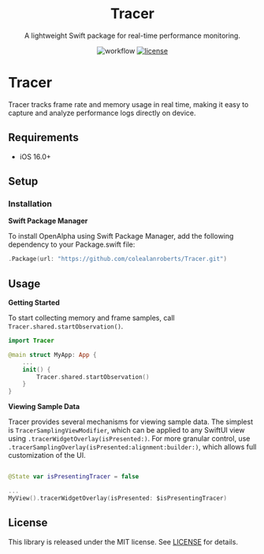 <h1 align="center">Tracer</h1>
<p align="center">
</p>
<p align="center">A lightweight Swift package for real-time performance monitoring.</p>
<p align="center">
  <img alt="workflow" src="https://github.com/colealanroberts/Tracer/actions/workflows/main.yml/badge.svg"></a>
  <a href="LICENSE"><img alt="license" src="https://img.shields.io/badge/license-MIT-black.svg"></a>
</p>


# Tracer

Tracer tracks frame rate and memory usage in real time, making it easy to capture and analyze performance logs directly on device.

## Requirements

- iOS 16.0+

## Setup
### Installation

**Swift Package Manager**

To install OpenAlpha using Swift Package Manager, add the following dependency to your Package.swift file:

```swift
.Package(url: "https://github.com/colealanroberts/Tracer.git")
```

## Usage

**Getting Started**

To start collecting memory and frame samples, call `Tracer.shared.startObservation()`. 

```swift
import Tracer

@main struct MyApp: App {
    ...
    init() {
        Tracer.shared.startObservation()
    }
}
```

**Viewing Sample Data**

Tracer provides several mechanisms for viewing sample data. The simplest is `TracerSamplingViewModifier`, which can be applied to any SwiftUI view using `.tracerWidgetOverlay(isPresented:)`. For more granular control, use `.tracerSamplingOverlay(isPresented:alignment:builder:)`, which allows full customization of the UI.

```swift

@State var isPresentingTracer = false

...
MyView().tracerWidgetOverlay(isPresented: $isPresentingTracer)
```

## License
This library is released under the MIT license. See [LICENSE](LICENSE) for details.
